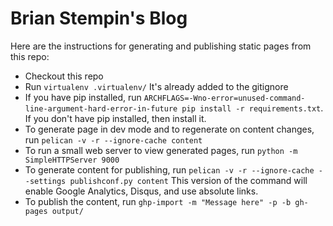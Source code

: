 Brian Stempin's Blog
=====================

Here are the instructions for generating and publishing static pages from this repo:

*  Checkout this repo
*  Run `virtualenv .virtualenv/`  It's already added to the gitignore
*  If you have pip installed, run `ARCHFLAGS=-Wno-error=unused-command-line-argument-hard-error-in-future pip install -r requirements.txt`.  If you don't have pip installed, then install it.
*  To generate page in dev mode and to regenerate on content changes, run `pelican -v -r --ignore-cache content`
*  To run a small web server to view generated pages, run `python -m SimpleHTTPServer 9000`
*  To generate content for publishing, run `pelican -v -r --ignore-cache --settings publishconf.py content`  This version of the command will enable Google Analytics, Disqus, and use absolute links.
*  To publish the content, run `ghp-import -m "Message here" -p -b gh-pages output/`